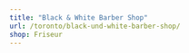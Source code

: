 ```yaml
---
title: "Black & White Barber Shop"
url: /toronto/black-und-white-barber-shop/
shop: Friseur
---
```

